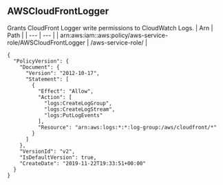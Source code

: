 
## AWSCloudFrontLogger
Grants CloudFront Logger write permissions to CloudWatch Logs. 
| Arn | Path |
| --- | --- |
| arn:aws:iam::aws:policy/aws-service-role/AWSCloudFrontLogger | /aws-service-role/ |
```
{
  "PolicyVersion": {
    "Document": {
      "Version": "2012-10-17",
      "Statement": [
        {
          "Effect": "Allow",
          "Action": [
            "logs:CreateLogGroup",
            "logs:CreateLogStream",
            "logs:PutLogEvents"
          ],
          "Resource": "arn:aws:logs:*:*:log-group:/aws/cloudfront/*"
        }
      ]
    },
    "VersionId": "v2",
    "IsDefaultVersion": true,
    "CreateDate": "2019-11-22T19:33:51+00:00"
  }
}
```
